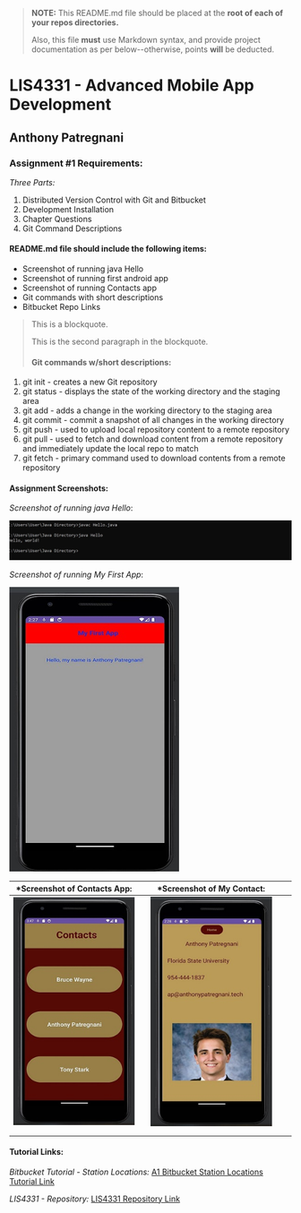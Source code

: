 > **NOTE:** This README.md file should be placed at the **root of each of your repos directories.**
>
>Also, this file **must** use Markdown syntax, and provide project documentation as per below--otherwise, points **will** be deducted.
>

# LIS4331 - Advanced Mobile App Development

## Anthony Patregnani

### Assignment #1 Requirements:

*Three Parts:*

1. Distributed Version Control with Git and Bitbucket
2. Development Installation
3. Chapter Questions
4. Git Command Descriptions

#### README.md file should include the following items:

* Screenshot of running java Hello
* Screenshot of running first android app
* Screenshot of running Contacts app
* Git commands with short descriptions
* Bitbucket Repo Links

> This is a blockquote.
> 
> This is the second paragraph in the blockquote.
>
> #### Git commands w/short descriptions:

1. git init - creates a new Git repository
2. git status - displays the state of the working directory and the staging area
3. git add - adds a change in the working directory to the staging area
4. git commit - commit a snapshot of all changes in the working directory
5. git push - used to upload local repository content to a remote repository
6. git pull - used to fetch and download content from a remote repository and immediately update the local repo to match
7. git fetch - primary command used to download contents from a remote repository

#### Assignment Screenshots:

*Screenshot of running java Hello*:

![JDK Install Screenshot](img/lis4331-javahello.jpg)

*Screenshot of running My First App*:

![First App Screenshot](img/lis4331-myfirstapp.jpg)


| *Screenshot of Contacts App:  |   | *Screenshot of My Contact:  |   |   |
|---|---|---|---|---|
| ![Contacts App Screenshot](img/lis4331-contacts-homepage.jpg)  |   | ![My Contact Screenshot](img/lis4331-mycontact.jpg)  |   |   |
|   |   |   |   |   |
|   |   |   |   |   |




#### Tutorial Links:

*Bitbucket Tutorial - Station Locations:*
[A1 Bitbucket Station Locations Tutorial Link](https://bitbucket.org/ap19t/bitbucketstationlocations/ "Bitbucket Station Locations")

*LIS4331 - Repository:*
[LIS4331 Repository Link](https://bitbucket.org/ap19t/lis4331/src/master/ "LIS4368")
